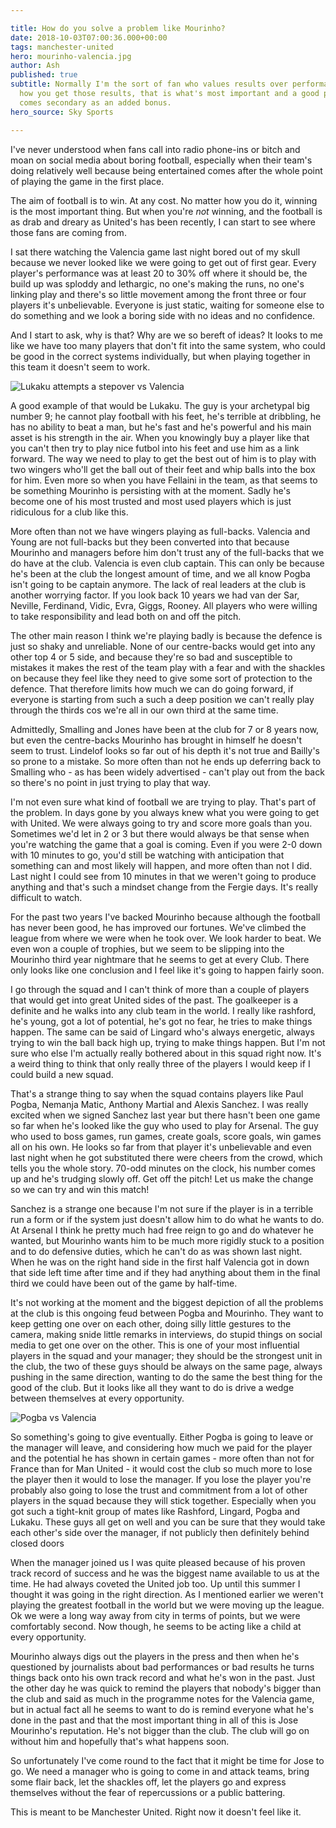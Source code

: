 ```yaml
---

title: How do you solve a problem like Mourinho?
date: 2018-10-03T07:00:36.000+00:00
tags: manchester-united
hero: mourinho-valencia.jpg
author: Ash
published: true
subtitle: Normally I'm the sort of fan who values results over performance. No matter
  how you get those results, that is what's most important and a good performance
  comes secondary as an added bonus.
hero_source: Sky Sports

---
```

I've never understood when fans call into radio phone-ins or bitch and moan on social media about boring football, especially when their team's doing relatively well because being entertained comes after the whole point of playing the game in the first place.

The aim of football is to win. At any cost. No matter how you do it, winning is the most important thing. But when you're _not_ winning, and the football is as drab and dreary as United's has been recently, I can start to see where those fans are coming from.

I sat there watching the Valencia game last night bored out of my skull because we never looked like we were going to get out of first gear. Every player's performance was at least 20 to 30% off where it should be, the build up was sploddy and lethargic, no one's making the runs, no one's linking play and there's so little movement among the front three or four players it's unbelievable. Everyone is just static, waiting for someone else to do something and we look a boring side with no ideas and no confidence.

And I start to ask, why is that? Why are we so bereft of ideas? It looks to me like we have too many players that don't fit into the same system, who could be good in the correct systems individually, but when playing together in this team it doesn't seem to work.

<span class="left-image">

![Lukaku attempts a stepover vs Valencia](/img/lukaku-valencia.jpg)

</span>

A good example of that would be Lukaku. The guy is your archetypal big number 9; he cannot play football with his feet, he's terrible at dribbling, he has no ability to beat a man, but he's fast and he's powerful and his main asset is his strength in the air. When you knowingly buy a player like that you can't then try to play nice futbol into his feet and use him as a link forward. The way we need to play to get the best out of him is to play with two wingers who'll get the ball out of their feet and whip balls into the box for him. Even more so when you have Fellaini in the team, as that seems to be something Mourinho is persisting with at the moment. Sadly he's become one of his most trusted and most used players which is just ridiculous for a club like this.

More often than not we have wingers playing as full-backs. Valencia and Young are not full-backs but they been converted into that because Mourinho and managers before him don't trust any of the full-backs that we do have at the club. Valencia is even club captain. This can only be because he's been at the club the longest amount of time, and we all know Pogba isn't going to be captain anymore. The lack of real leaders at the club is another worrying factor. If you look back 10 years we had van der Sar, Neville, Ferdinand, Vidic, Evra, Giggs, Rooney. All players who were willing to take responsibility and lead both on and off the pitch.

The other main reason I think we're playing badly is because the defence is just so shaky and unreliable. None of our centre-backs would get into any other top 4 or 5 side, and because they're so bad and susceptible to mistakes it makes the rest of the team play with a fear and with the shackles on because they feel like they need to give some sort of protection to the defence. That therefore limits how much we can do going forward, if everyone is starting from such a such a deep position we can't really play through the thirds cos we're all in our own third at the same time.

Admittedly, Smalling and Jones have been at the club for 7 or 8 years now, but even the centre-backs Mourinho has brought in himself he doesn't seem to trust. Lindelof looks so far out of his depth it's not true and Bailly's so prone to a mistake. So more often than not he ends up deferring back to Smalling who - as has been widely advertised - can't play out from the back so there's no point in just trying to play that way.

I'm not even sure what kind of football we are trying to play. That's part of the problem. In days gone by you always knew what you were going to get with United. We were always going to try and score more goals than you. Sometimes we'd let in 2 or 3 but there would always be that sense when you're watching the game that a goal is coming. Even if you were 2-0 down with 10 minutes to go, you'd still be watching with anticipation that something can and most likely will happen, and more often than not I did. Last night I could see from 10 minutes in that we weren't going to produce anything and that's such a mindset change from the Fergie days. It's really difficult to watch.

For the past two years I've backed Mourinho because although the football has never been good, he has improved our fortunes. We've climbed the league from where we were when he took over. We look harder to beat. We even won a couple of trophies, but we seem to be slipping into the Mourinho third year nightmare that he seems to get at every Club. There only looks like one conclusion and I feel like it's going to happen fairly soon.

I go through the squad and I can't think of more than a couple of players that would get into great United sides of the past. The goalkeeper is a definite and he walks into any club team in the world. I really like rashford, he's young, got a lot of potential, he's got no fear, he tries to make things happen. The same can be said of Lingard who's always energetic, always trying to win the ball back high up, trying to make things happen. But I'm not sure who else I'm actually really bothered about in this squad right now. It's a weird thing to think that only really three of the players I would keep if I could build a new squad.

That's a strange thing to say when the squad contains players like Paul Pogba, Nemanja Matic, Anthony Martial and Alexis Sanchez. I was really excited when we signed Sanchez last year but there hasn't been one game so far when he's looked like the guy who used to play for Arsenal. The guy who used to boss games, run games, create goals, score goals, win games all on his own. He looks so far from that player it's unbelievable and even last night when he got substituted there were cheers from the crowd, which tells you the whole story.  70-odd minutes on the clock, his number comes up and he's trudging slowly off. Get off the pitch! Let us make the change so we can try and win this match!

Sanchez is a strange one because I'm not sure if the player is in a terrible run a form or if the system just doesn't allow him to do what he wants to do. At Arsenal I think he pretty much had free reign to go and do whatever he wanted, but Mourinho wants him to be much more rigidly stuck to a position and to do defensive duties, which he can't do as was shown last night. When he was on the right hand side in the first half Valencia got in down that side left time after time and if they had anything about them in the final third we could have been out of the game by half-time.

It's not working at the moment and the biggest depiction of all the problems at the club is this ongoing feud between Pogba and Mourinho. They want to keep getting one over on each other, doing silly little gestures to the camera, making snide little remarks in interviews, do stupid things on social media to get one over on the other. This is one of your most influential players in the squad and your manager; they should be the strongest unit in the club, the two of these guys should be always on the same page, always pushing in the same direction, wanting to do the same the best thing for the good of the club. But it looks like all they want to do is drive a wedge between themselves at every opportunity.

<span class="right-image">

![Pogba vs Valencia](/img/pogba-valencia.jpg)

</span>

So something's going to give eventually. Either Pogba is going to leave or the manager will leave, and considering how much we paid for the player and the potential he has shown in certain games - more often than not for France than for Man United - it would cost the club so much more to lose the player then it would to lose the manager. If you lose the player you're probably also going to lose the trust and commitment from a lot of other players in the squad because they will stick together. Especially when you got such a tight-knit group of mates like Rashford, Lingard, Pogba and Lukaku. These guys all get on well and you can be sure that they would take each other's side over the manager, if not publicly then definitely behind closed doors

When the manager joined us I was quite pleased because of his proven track record of success and he was the biggest name available to us at the time. He had always coveted the United job too. Up until this summer I thought it was going in the right direction. As I mentioned earlier we weren't playing the greatest football in the world but we were moving up the league. Ok we were a long way away from city in terms of points, but we were comfortably second. Now though, he seems to be acting like a child at every opportunity.

Mourinho always digs out the players in the press and then when he's questioned by journalists about bad performances or bad results he turns things back onto his own track record and what he's won in the past. Just the other day he was quick to remind the players that nobody's bigger than the club and said as much in the programme notes for the Valencia game, but in actual fact all he seems to want to do is remind everyone what he's done in the past and that the most important thing in all of this is Jose Mourinho's reputation. He's not bigger than the club. The club will go on without him and hopefully that's what happens soon.

So unfortunately I've come round to the fact that it might be time for Jose to go. We need a manager who is going to come in and attack teams, bring some flair back, let the shackles off, let the players go and express themselves without the fear of repercussions or a public battering.

This is meant to be Manchester United. Right now it doesn't feel like it.